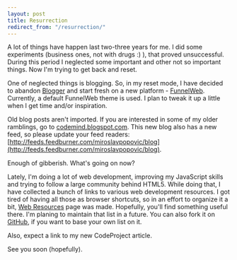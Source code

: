 ```yaml
---
layout: post
title: Resurrection
redirect_from: "/resurrection/"
---
```


A lot of things have happen last two-three years for me. I did some experiments (business ones, not with drugs :) ), that proved unsuccessful. During this period I neglected some important and other not so important things. Now I'm trying to get back and reset.

One of neglected things is blogging. So, in my reset mode, I have decided to abandon [Blogger](http://codemind.blogspot.com/) and start fresh on a new platform - [FunnelWeb](http://www.funnelweblog.com/). Currently, a default FunnelWeb theme is used. I plan to tweak it up a little when I get time and/or inspiration.

Old blog posts aren't imported. If you are interested in some of my older ramblings, go to [codemind.blogspot.com](http://codemind.blogspot.com/). This new blog also has a new feed, so please update your feed readers: [http://feeds.feedburner.com/miroslavpopovic/blog](http://feeds.feedburner.com/miroslavpopovic/blog).

Enough of gibberish. What's going on now?

Lately, I'm doing a lot of web development, improving my JavaScript skills and trying to follow a large community behind HTML5. While doing that, I have collected a bunch of links to various web development resources. I got tired of having all those as browser shortcuts, so in an effort to organize it a bit, [Web Resources](http://miroslavpopovic.com/resources/web/) page was made. Hopefully, you'll find something useful there. I'm planing to maintain that list in a future. You can also fork it on [GitHub](https://github.com/miroslavpopovic/resources), if you want to base your own list on it.

Also, expect a link to my new CodeProject article.

See you soon (hopefully).
